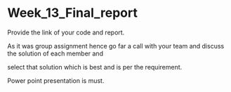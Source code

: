 # Week_13_Final_report

Provide the link of your code and report.

 

As it was group assignment hence go far a call with your team and discuss the solution of each member and

select that solution which is best and is per the requirement.

Power point presentation is must.


